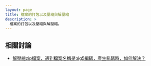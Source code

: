 ```yaml
---
layout: page
title: 檔案的打包以及壓縮與解壓縮
description: >
  檔案的打包以及壓縮與解壓縮。
---
```


## 相關討論

* [解壓縮zip檔案，遇到檔案名稱是big5編碼，產生亂碼時，如何解決？](/book-ubuntu-qna/read/case/file-archiving-and-compression/zip/unzip-big5.html)
